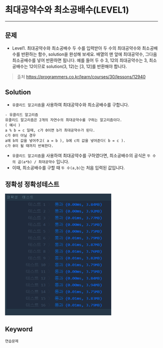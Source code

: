 # 최대공약수와 최소공배수(LEVEL1)
---
## 문제
- Level1. 최대공약수와 최소공배수
두 수를 입력받아 두 수의 최대공약수와 최소공배수를 반환하는 함수, solution을 완성해 보세요. 배열의 맨 앞에 최대공약수, 그다음 최소공배수를 넣어 반환하면 됩니다. 예를 들어 두 수 3, 12의 최대공약수는 3, 최소공배수는 12이므로 solution(3, 12)는 [3, 12]를 반환해야 합니다.

> 출처 https://programmers.co.kr/learn/courses/30/lessons/12940

## Solution
- ```유클리드 알고리즘```을 사용하여 최대공약수와 최소공배수를 구합니다.
```
- 유클리드 알고리즘
유클리드 알고리즘은 2개의 자연수의 최대공약수를 구하는 알고리즘이다. 
( 예시 )
a % b = c 일때, c가 0이면 b가 최대공약수가 된다.
c가 0이 아닐 경우
a에 b의 값을 넣어주고( a = b ), b에 c의 값을 넣어준다( b = c ).
c가 0이 될 때까지 반복한다.
```
- ```유클리드 알고리즘```을 사용하여 최대공약수를 구하였다면, 최소공배수의 공식은 ```두 수의 곱(a*b) / 최대공약수``` 입니다.
- 이때, 최소공배수를 구할 때 ```두 수(a,b)```는 처음 입력된 값입니다.

## 정확성 정확성테스트
<img src = "Lv1-19_confirm.PNG" width ="350" height="400">

## Keyword
```연습문제```

